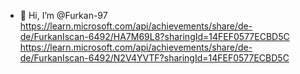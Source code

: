 - 👋 Hi, I’m @Furkan-97
https://learn.microsoft.com/api/achievements/share/de-de/FurkanIscan-6492/HA7M69L8?sharingId=14FEF0577ECBD5C
https://learn.microsoft.com/api/achievements/share/de-de/FurkanIscan-6492/N2V4YVTF?sharingId=14FEF0577ECBD5C

